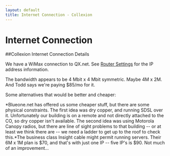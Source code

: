 ```yaml
---
layout: default
title: Internet Connection - Collexion
---
```


<div id="page">

# Internet Connection

##Collexion Internet Connection Details


We have a WiMax connection to QX.net.  See
[Router Settings](/pages/router_settings.html) for the IP address information.

The bandwidth appears to be 4 Mbit x 4 Mbit symmetric.  Maybe 4M x 2M.  And Todd says we're paying $85/mo for it.

Some alternatives that would be better and cheaper:

*Blueone.net has offered us some cheaper stuff, but there are some physical constraints.  The first idea was dry copper, and running SDSL over it.  Unfortunately our building is on a remote and not directly attached to the CO, so dry copper isn't available.  The second idea was using Motorola Canopy radios, but there are line of sight problems to that building -- or at least we think there are -- we need a ladder to get up to the roof to check this.*The business class Insight cable might permit running servers.  Their 6M x 1M plan is $70, and that's with just one IP -- five IP's is $90.  Not much of an improvement...

</div>
